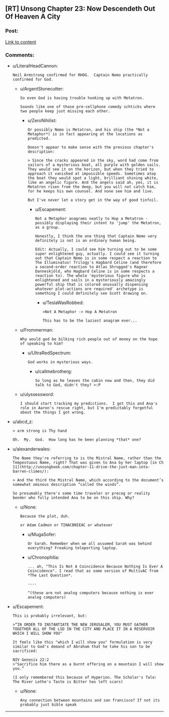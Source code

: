 ## [RT] Unsong Chapter 23: Now Descendeth Out Of Heaven A City

### Post:

[Link to content](http://unsongbook.com/chapter-23-now-descendeth-out-of-heaven-a-city/)

### Comments:

- u/LiteralHeadCannon:
  ```
  Neil Armstrong confirmed for RHOG.  Captain Nemo practically confirmed for God.
  ```

  - u/ArgentStonecutter:
    ```
    So even God is having trouble hooking up with Metatron.

    Sounds like one of those pre-cellphone comedy schticks where two people keep just missing each other.
    ```

    - u/ZeroNihilist:
      ```
      Or possibly Nemo is Metatron, and his ship (the *Not a Metaphor*) is in fact appearing at the locations as predicted.

      Doesn't appear to make sense with the previous chapter's description:

      > Since the cracks appeared in the sky, word had come from sailors of a mysterious boat, all purple with golden sails. They would see it on the horizon, but when they tried to approach it vanished at impossible speeds. Sometimes atop the boat they would spot a light, brilliant shining white, like an angelic figure. And the angels said ah, yes, it is Metatron risen from the deep, but you will not catch him, for he keeps his own counsel. And none see him and live.

      But I've never let a story get in the way of good tinfoil.
      ```

      - u/Escapement:
        ```
        Not a Metaphor anagrams neatly to Hop a Metatron - possibly displaying their intent to 'jump' the Metatron, as a group. 

        Honestly, I think the one thing that Captain Nemo very definitely is not is an ordinary human being.

        Edit: Actually, I could see him turning out to be some super enlightened guy, actually. I could see it turning out that Captain Nemo is in some respect a reaction to The Illuminatus! Trilogy's Hagbard Celine (and therefore a second-order reaction to Atlas Shrugged's Ragnar Danneskjöld, who Hagbard Celine is in some respects a reaction to). The whole 'mysterious figure who is enlightened and sails in a mysteriously amazingly powerful ship that is colored unusually dispensing whatever plot-actions are required' archetype is something I could definitely see Scott drawing on.
        ```

        - u/TeslaWasRobbed:
          ```
          >Not A Metaphor -> Hop A Metatron 

          This has to be the laziest anagram ever...
          ```

  - u/Frommerman:
    ```
    Why would god be bilking rich people out of money on the hope of speaking to him?
    ```

    - u/UltraRedSpectrum:
      ```
      God works in mysterious ways.
      ```

      - u/callmebrotherg:
        ```
        So long as he leaves the cabin now and then, they did talk to God, didn't they? >:P
        ```

  - u/ulyssessword:
    ```
    I should start tracking my predictions.  I got this and Ana's role in Aaron's rescue right, but I'm predictably forgetful about the things I got wrong.
    ```

- u/abcd_z:
  ```
  > arm strong is Thy hand

  Oh.  My.  God.  How long has he been planning *that* one?
  ```

- u/alexanderwales:
  ```
  The Name they're referring to is the Mistral Name, rather than the Tempestuous Name, right? That was given to Ana by her laptop [in Ch 11](http://unsongbook.com/chapter-11-drive-the-just-man-into-barren-climes/):

  > And the third the Mistral Name, which according to the document’s somewhat ominous description “called the winds”.

  So presumably there's some time traveler or precog or reality bender who fully intended Ana to be on this ship. Why?
  ```

  - u/None:
    ```
    Because the plot, duh. 

    or Adam Cadmon or TINACBNIEAC or whatever
    ```

    - u/MugaSofer:
      ```
      Or Sarah. Remember when we all assumed Sarah was behind everything? Freaking teleporting laptop.
      ```

    - u/Chronophilia:
      ```
      ... ah, "This Is Not A Coincidence Because Nothing Is Ever A Coincidence". I read that as some version of MultivAC from *The Last Question*.

      ----

      ^(these are not analog computers because nothing is ever analog computers)
      ```

- u/Escapement:
  ```
  This is probably irrelevant, but:

  >“IN ORDER TO INSTANTIATE THE NEW JERUSALEM, YOU MUST GATHER TOGETHER ALL OF THE LSD IN THE CITY AND PLACE IT IN A RESERVOIR WHICH I WILL SHOW YOU"

  It feels like this "which I will show you" formulation is very similar to God's demand of Abraham that he take his son to be sacrificed:

  NIV Genesis 22:2   
  >"Sacrifice him there as a burnt offering on a mountain I will show you.”   

  (I only remembered this because of Hyperion. The Scholar's Tale: The River Lethe's Taste is Bitter has left scars)
  ```

  - u/None:
    ```
    Any connection between mountains and san francisco? If not its probably just bible speak
    ```

---

